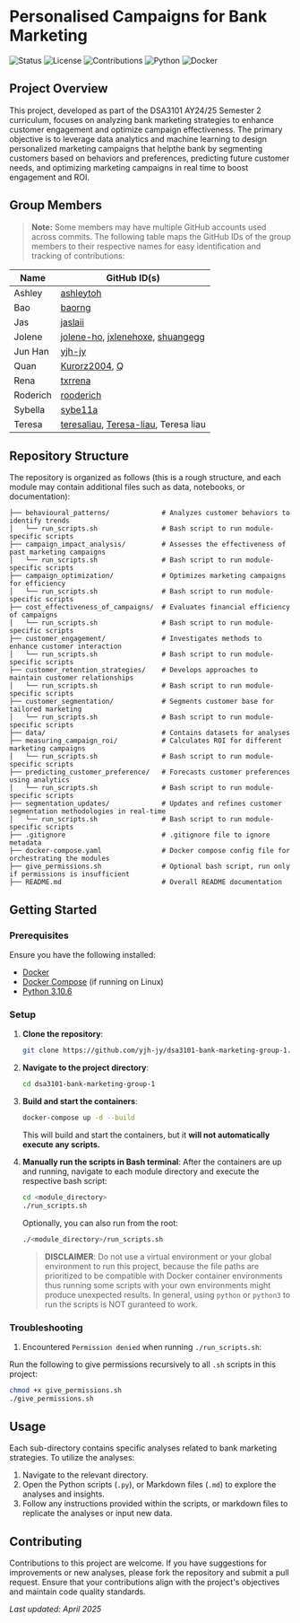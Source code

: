 # Personalised Campaigns for Bank Marketing
![Status](https://img.shields.io/badge/status-complete-brightgreen)
![License](https://img.shields.io/badge/license-Academic-lightgrey)
![Contributions](https://img.shields.io/badge/contributions-welcome-blue)
![Python](https://img.shields.io/badge/python-3.10.6-lightblue)
![Docker](https://img.shields.io/badge/docker-ready-lightblue)

## Project Overview

This project, developed as part of the DSA3101 AY24/25 Semester 2 curriculum, focuses on analyzing bank marketing strategies to enhance customer engagement and optimize campaign effectiveness. The primary objective is to leverage data analytics and machine learning to design personalized marketing campaigns that helpthe bank by segmenting customers based on behaviors and preferences, predicting future customer needs, and optimizing marketing campaigns in real time to boost engagement and ROI.

## Group Members

> **Note:** Some members may have multiple GitHub accounts used across commits. The following table maps the GitHub IDs of the group members to their respective names for easy identification and tracking of contributions:

| **Name**  | **GitHub ID(s)**                                                                 |
|-----------|------------------------------------------------------------------------------------|
| Ashley    | [ashleytoh](https://github.com/ashleytoh)                                         |
| Bao       | [baorng](https://github.com/baorng)                                               |
| Jas       | [jaslaii](https://github.com/jaslaii)                                             |
| Jolene    | [jolene-ho](https://github.com/jolene-ho), [jxlenehoxe](https://github.com/jxlenehoxe), [shuangegg](https://github.com/shuangegg) |
| Jun Han   | [yjh-jy](https://github.com/yjh-jy)                                               |
| Quan      | [Kurorz2004](https://github.com/Kurorz2004), [Q](https://github.com/Q)            |
| Rena      | [txrrena](https://github.com/txrrena)                                             |
| Roderich  | [rooderich](https://github.com/rooderich)                                         |
| Sybella   | [sybe11a](https://github.com/sybe11a)                                             |
| Teresa    | [teresaliau](https://github.com/teresaliau), [Teresa-liau](https://github.com/Teresa-liau), Teresa liau |

## Repository Structure

The repository is organized as follows (this is a rough structure, and each module may contain additional files such as data, notebooks, or documentation):

```
├── behavioural_patterns/             # Analyzes customer behaviors to identify trends
│   └── run_scripts.sh                # Bash script to run module-specific scripts
├── campaign_impact_analysis/         # Assesses the effectiveness of past marketing campaigns
│   └── run_scripts.sh                # Bash script to run module-specific scripts
├── campaign_optimization/            # Optimizes marketing campaigns for efficiency
│   └── run_scripts.sh                # Bash script to run module-specific scripts
├── cost_effectiveness_of_campaigns/  # Evaluates financial efficiency of campaigns
│   └── run_scripts.sh                # Bash script to run module-specific scripts
├── customer_engagement/              # Investigates methods to enhance customer interaction
│   └── run_scripts.sh                # Bash script to run module-specific scripts
├── customer_retention_strategies/    # Develops approaches to maintain customer relationships
│   └── run_scripts.sh                # Bash script to run module-specific scripts
├── customer_segmentation/            # Segments customer base for tailored marketing
│   └── run_scripts.sh                # Bash script to run module-specific scripts
├── data/                             # Contains datasets for analyses
├── measuring_campaign_roi/           # Calculates ROI for different marketing campaigns
│   └── run_scripts.sh                # Bash script to run module-specific scripts
├── predicting_customer_preference/   # Forecasts customer preferences using analytics
│   └── run_scripts.sh                # Bash script to run module-specific scripts
├── segmentation_updates/             # Updates and refines customer segmentation methodologies in real-time
│   └── run_scripts.sh                # Bash script to run module-specific scripts
├── .gitignore                        # .gitignore file to ignore metadata
├── docker-compose.yaml               # Docker compose config file for orchestrating the modules
├── give_permissions.sh               # Optional bash script, run only if permissions is insufficient
├── README.md                         # Overall README documentation
```

## Getting Started

### Prerequisites

Ensure you have the following installed:

- [Docker](https://www.docker.com/get-started)
- [Docker Compose](https://docs.docker.com/compose/install/standalone/) (if running on Linux)
- [Python 3.10.6](https://www.python.org/downloads/release/python-3106/)

### Setup

1. **Clone the repository**:

   ```bash
   git clone https://github.com/yjh-jy/dsa3101-bank-marketing-group-1.git
   ```

2. **Navigate to the project directory**:

   ```bash
   cd dsa3101-bank-marketing-group-1
   ```

3. **Build and start the containers**:

   ```bash
   docker-compose up -d --build
   ```

   This will build and start the containers, but it **will not automatically execute any scripts.**

4. **Manually run the scripts in Bash terminal**: After the containers are up and running, navigate to each module directory and execute the respective bash script:

   ```bash
   cd <module_directory>
   ./run_scripts.sh
   ```

   Optionally, you can also run from the root:

   ```bash
   ./<module_directory>/run_scripts.sh
   ```
   > **DISCLAIMER**: Do not use a virtual environment or your global environment to run this project, because the file paths are prioritized to be compatible with Docker container environments thus running some scripts with your own environments might produce unexpected results. In general, using `python` or `python3` to run the scripts is NOT guranteed to work.

### Troubleshooting

1. Encountered `Permission denied` when running `./run_scripts.sh`:

Run the following to give permissions recursively to all `.sh` scripts in this project:
   ```bash
   chmod +x give_permissions.sh
   ./give_permissions.sh   
   ```

## Usage

Each sub-directory contains specific analyses related to bank marketing strategies. To utilize the analyses:

1. Navigate to the relevant directory.
2. Open the Python scripts (`.py`), or Markdown files (`.md`) to explore the analyses and insights.
3. Follow any instructions provided within the scripts, or markdown files to replicate the analyses or input new data.

## Contributing

Contributions to this project are welcome. If you have suggestions for improvements or new analyses, please fork the repository and submit a pull request. Ensure that your contributions align with the project's objectives and maintain code quality standards.

*Last updated: April 2025*
